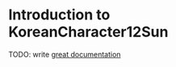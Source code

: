 # Introduction to KoreanCharacter12Sun

TODO: write [great documentation](http://jacobian.org/writing/what-to-write/)
